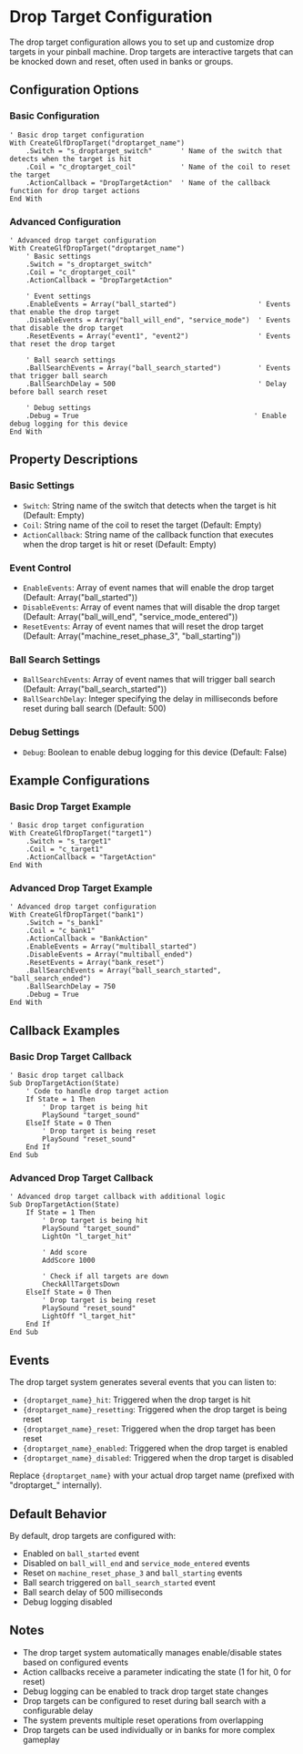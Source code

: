 # Drop Target Configuration

The drop target configuration allows you to set up and customize drop targets in your pinball machine. Drop targets are interactive targets that can be knocked down and reset, often used in banks or groups.

## Configuration Options

### Basic Configuration
```vbscript
' Basic drop target configuration
With CreateGlfDropTarget("droptarget_name")
    .Switch = "s_droptarget_switch"       ' Name of the switch that detects when the target is hit
    .Coil = "c_droptarget_coil"           ' Name of the coil to reset the target
    .ActionCallback = "DropTargetAction"  ' Name of the callback function for drop target actions
End With
```

### Advanced Configuration
```vbscript
' Advanced drop target configuration
With CreateGlfDropTarget("droptarget_name")
    ' Basic settings
    .Switch = "s_droptarget_switch"
    .Coil = "c_droptarget_coil"
    .ActionCallback = "DropTargetAction"
    
    ' Event settings
    .EnableEvents = Array("ball_started")                    ' Events that enable the drop target
    .DisableEvents = Array("ball_will_end", "service_mode")  ' Events that disable the drop target
    .ResetEvents = Array("event1", "event2")                 ' Events that reset the drop target
    
    ' Ball search settings
    .BallSearchEvents = Array("ball_search_started")         ' Events that trigger ball search
    .BallSearchDelay = 500                                   ' Delay before ball search reset
    
    ' Debug settings
    .Debug = True                                           ' Enable debug logging for this device
End With
```

## Property Descriptions

### Basic Settings
- `Switch`: String name of the switch that detects when the target is hit (Default: Empty)
- `Coil`: String name of the coil to reset the target (Default: Empty)
- `ActionCallback`: String name of the callback function that executes when the drop target is hit or reset (Default: Empty)

### Event Control
- `EnableEvents`: Array of event names that will enable the drop target (Default: Array("ball_started"))
- `DisableEvents`: Array of event names that will disable the drop target (Default: Array("ball_will_end", "service_mode_entered"))
- `ResetEvents`: Array of event names that will reset the drop target (Default: Array("machine_reset_phase_3", "ball_starting"))

### Ball Search Settings
- `BallSearchEvents`: Array of event names that will trigger ball search (Default: Array("ball_search_started"))
- `BallSearchDelay`: Integer specifying the delay in milliseconds before reset during ball search (Default: 500)

### Debug Settings
- `Debug`: Boolean to enable debug logging for this device (Default: False)

## Example Configurations

### Basic Drop Target Example
```vbscript
' Basic drop target configuration
With CreateGlfDropTarget("target1")
    .Switch = "s_target1"
    .Coil = "c_target1"
    .ActionCallback = "TargetAction"
End With
```

### Advanced Drop Target Example
```vbscript
' Advanced drop target configuration
With CreateGlfDropTarget("bank1")
    .Switch = "s_bank1"
    .Coil = "c_bank1"
    .ActionCallback = "BankAction"
    .EnableEvents = Array("multiball_started")
    .DisableEvents = Array("multiball_ended")
    .ResetEvents = Array("bank_reset")
    .BallSearchEvents = Array("ball_search_started", "ball_search_ended")
    .BallSearchDelay = 750
    .Debug = True
End With
```

## Callback Examples

### Basic Drop Target Callback
```vbscript
' Basic drop target callback
Sub DropTargetAction(State)
    ' Code to handle drop target action
    If State = 1 Then
        ' Drop target is being hit
        PlaySound "target_sound"
    ElseIf State = 0 Then
        ' Drop target is being reset
        PlaySound "reset_sound"
    End If
End Sub
```

### Advanced Drop Target Callback
```vbscript
' Advanced drop target callback with additional logic
Sub DropTargetAction(State)
    If State = 1 Then
        ' Drop target is being hit
        PlaySound "target_sound"
        LightOn "l_target_hit"
        
        ' Add score
        AddScore 1000
        
        ' Check if all targets are down
        CheckAllTargetsDown
    ElseIf State = 0 Then
        ' Drop target is being reset
        PlaySound "reset_sound"
        LightOff "l_target_hit"
    End If
End Sub
```

## Events

The drop target system generates several events that you can listen to:

- `{droptarget_name}_hit`: Triggered when the drop target is hit
- `{droptarget_name}_resetting`: Triggered when the drop target is being reset
- `{droptarget_name}_reset`: Triggered when the drop target has been reset
- `{droptarget_name}_enabled`: Triggered when the drop target is enabled
- `{droptarget_name}_disabled`: Triggered when the drop target is disabled

Replace `{droptarget_name}` with your actual drop target name (prefixed with "droptarget_" internally).

## Default Behavior

By default, drop targets are configured with:
- Enabled on `ball_started` event
- Disabled on `ball_will_end` and `service_mode_entered` events
- Reset on `machine_reset_phase_3` and `ball_starting` events
- Ball search triggered on `ball_search_started` event
- Ball search delay of 500 milliseconds
- Debug logging disabled

## Notes

- The drop target system automatically manages enable/disable states based on configured events
- Action callbacks receive a parameter indicating the state (1 for hit, 0 for reset)
- Debug logging can be enabled to track drop target state changes
- Drop targets can be configured to reset during ball search with a configurable delay
- The system prevents multiple reset operations from overlapping
- Drop targets can be used individually or in banks for more complex gameplay 